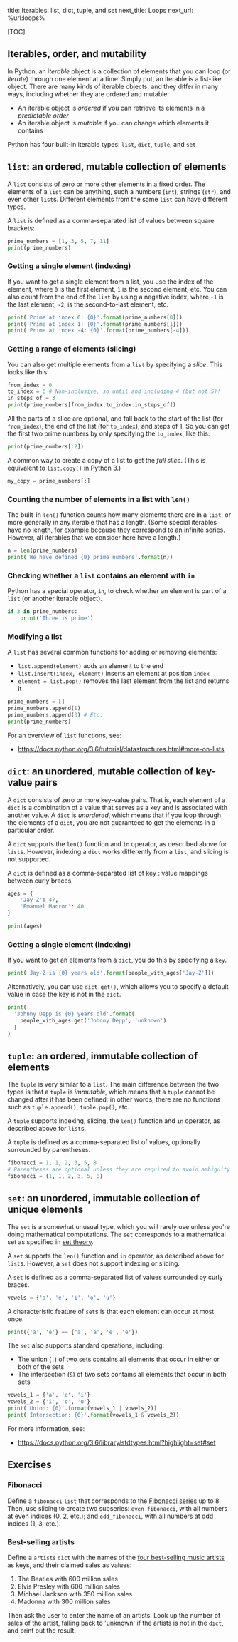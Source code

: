 title: Iterables: list, dict, tuple, and set
next_title: Loops
next_url: %url:loops%


[TOC]


## Iterables, order, and mutability

In Python, an *iterable* object is a collection of elements that you can loop (or *iterate*) through one element at a time. Simply put, an iterable is a list-like object. There are many kinds of iterable objects, and they differ in many ways, including whether they are ordered and mutable:

- An iterable object is *ordered* if you can retrieve its elements in a *predictable order*
- An iterable object is *mutable* if you can change which elements it contains

Python has four built-in iterable types: `list`, `dict`, `tuple`, and `set`


## `list`: an ordered, mutable collection of elements

A `list` consists of zero or more other elements in a fixed order. The elements of a `list` can be anything, such a numbers (`int`), strings (`str`), and even other `list`s. Different elements from the same `list` can have different types.

A `list` is defined as a comma-separated list of values between square brackets:


```python
prime_numbers = [1, 3, 5, 7, 11]
print(prime_numbers)
```


### Getting a single element (indexing)

If you want to get a single element from a list, you use the index of the element, where `0` is the first element, `1` is the second element, etc. You can also count from the end of the `list` by using a negative index, where `-1` is the last element, `-2`, is the second-to-last element, etc.


```python
print('Prime at index 0: {0}'.format(prime_numbers[0]))
print('Prime at index 1: {0}'.format(prime_numbers[1]))
print('Prime at index -4: {0}'.format(prime_numbers[-4]))
```


### Getting a range of elements (slicing)

You can also get multiple elements from a `list` by specifying a *slice*. This looks like this:


```python
from_index = 0
to_index = 6 # Non-inclusive, so until and including 4 (but not 5)!
in_steps_of = 3
print(prime_numbers[from_index:to_index:in_steps_of])
```

All the parts of a slice are optional, and fall back to the start of the list (for `from_index`), the end of the list (for `to_index`), and steps of 1. So you can get the first two prime numbers by only specifying the `to_index`, like this:


```python
print(prime_numbers[:2])
```

A common way to create a copy of a list to get the *full slice*. (This is equivalent to `list.copy()` in Python 3.)

```python
my_copy = prime_numbers[:]
```


### Counting the number of elements in a list with `len()`

The built-in `len()` function counts how many elements there are in a `list`, or more generally in any iterable that has a length. (Some special iterables have no length, for example because they correspond to an infinite series. However, all iterables that we consider here have a length.)


```python
n = len(prime_numbers)
print('We have defined {0} prime numbers'.format(n))
```


### Checking whether a `list` contains an element with `in`

Python has a special operator, `in`, to check whether an element is part of a `list` (or another iterable object).


```python
if 3 in prime_numbers:
    print('Three is prime')
```


### Modifying a list

A `list` has several common functions for adding or removing elements:

- `list.append(element)` adds an element to the end
- `list.insert(index, element)` inserts an element at position `index`
- `element = list.pop()` removes the last element from the list and returns it


```python
prime_numbers = []
prime_numbers.append(1)
prime_numbers.append(3) # Etc.
print(prime_numbers)
```


For an overview of `list` functions, see:

- <https://docs.python.org/3.6/tutorial/datastructures.html#more-on-lists>



## `dict`: an unordered, mutable collection of key-value pairs

A `dict` consists of zero or more key-value pairs. That is, each element of a `dict` is a combination of a value that serves as a key and is associated with another value. A `dict` is *unordered*, which means that if you loop through the elements of a `dict`, you are not guaranteed to get the elements in a particular order.

A `dict` supports the `len()` function and `in` operator, as described above for `list`s. However, indexing a `dict` works differently from a `list`, and slicing is not supported.

A `dict` is defined as a comma-separated list of key : value mappings between curly braces.


```python
ages = {
    'Jay-Z': 47,
    'Emanuel Macron': 40
}

print(ages)
```


### Getting a single element (indexing)

If you want to get an elements from a `dict`, you do this by specifying a `key`.


```python
print('Jay-Z is {0} years old'.format(people_with_ages['Jay-Z']))
```


Alternatively, you can use `dict.get()`, which allows you to specify a default value in case the key is not in the `dict`.


```python
print(
  'Johnny Depp is {0} years old'.format(
    people_with_ages.get('Johnny Depp', 'unknown')
  )
)
```


## `tuple`: an ordered, immutable collection of elements

The `tuple` is very similar to a `list`. The main difference between the two types is that a `tuple` is *immutable*, which means that a `tuple` cannot be changed after it has been defined; in other words, there are no functions such as `tuple.append()`, `tuple.pop()`, etc.

A `tuple` supports indexing, slicing, the `len()` function and `in` operator, as described above for `list`s.

A `tuple` is defined as a comma-separated list of values, optionally surrounded by parentheses.


```python
fibonacci = 1, 1, 2, 3, 5, 8
# Parentheses are optional unless they are required to avoid ambiguity
fibonacci = (1, 1, 2, 3, 5, 8)
```


## `set`: an unordered, immutable collection of unique elements

The `set` is a somewhat unusual type, which you will rarely use unless you're doing mathematical computations. The `set` corresponds to a mathematical set as specified in [set theory](https://en.wikipedia.org/wiki/Set_theory).

A `set` supports the `len()` function and `in` operator, as described above for `list`s. However, a `set` does not support indexing or slicing.

A `set` is defined as a comma-separated list of values surrounded by curly braces.

```python
vowels = {'a', 'e', 'i', 'o', 'u'}
```

A characteristic feature of `set`s is that each element can occur at most once.

```python
print({'a', 'e'} == {'a', 'a', 'e', 'e'})
```

The `set` also supports standard operations, including:

- The union (`|`) of two sets contains all elements that occur in either or both of the sets
- The intersection (`&`) of two sets contains all elements that occur in both sets

```python
vowels_1 = {'a', 'e', 'i'}
vowels_2 = {'i', 'o', 'u'}
print('Union: {0}'.format(vowels_1 | vowels_2))
print('Intersection: {0}'.format(vowels_1 & vowels_2))
```

For more information, see:

- <https://docs.python.org/3.6/library/stdtypes.html?highlight=set#set>


## Exercises


### Fibonacci

Define a `fibonacci` `list` that corresponds to the [Fibonacci series](https://en.wikipedia.org/wiki/Fibonacci_number) up to 8. Then, use slicing to create two subseries: `even_fibonacci`, with all numbers at even indices (0, 2, etc.); and `odd_fibonacci`, with all numbers at odd indices (1, 3, etc.).


### Best-selling artists

Define a `artists` `dict` with the names of the [four best-selling music artists](https://en.wikipedia.org/wiki/List_of_best-selling_music_artists) as keys, and their claimed sales as values:

1. The Beatles with 600 million sales
2. Elvis Presley with 600 million sales
3. Michael Jackson with 350 million sales
4. Madonna with 300 million sales

Then ask the user to enter the name of an artists. Look up the number of sales of the artist, falling back to 'unknown' if the artists is not in the `dict`, and print out the result.
